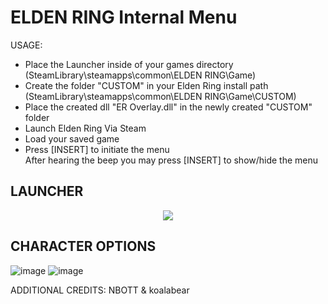 # ELDEN RING Internal Menu
USAGE:
- Place the Launcher inside of your games directory (SteamLibrary\steamapps\common\ELDEN RING\Game)  
- Create the folder "CUSTOM" in your Elden Ring install path (SteamLibrary\steamapps\common\ELDEN RING\Game\CUSTOM\)
- Place the created dll "ER Overlay.dll" in the newly created "CUSTOM" folder  
- Launch Elden Ring Via Steam  
- Load your saved game
- Press [INSERT] to initiate the menu  
After hearing the beep you may press [INSERT] to show/hide the menu 


## LAUNCHER
<p align="center">
<img src="https://user-images.githubusercontent.com/80198020/163708401-2b216abb-a09c-4b7c-bb4e-53a9aa110dec.png">
</p>  

## CHARACTER OPTIONS
![image](https://user-images.githubusercontent.com/80198020/163708416-0fb9fd8e-95cf-48f8-ad4d-04a6a30968fd.png)
![image](https://user-images.githubusercontent.com/80198020/163708465-b826a88a-3072-495d-8c66-86ec10ea2800.png)

ADDITIONAL CREDITS: NBOTT & koalabear
